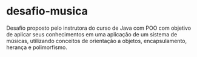 # desafio-musica

Desafio proposto pelo instrutora do curso de Java com POO com objetivo de aplicar seus conhecimentos em uma aplicação de um sistema de músicas, utilizando conceitos de orientação a objetos, encapsulamento, herança e polimorfismo.

